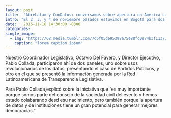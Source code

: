```yaml
---
layout: post
title:  "AbreLatam y ConDatos: conversamos sobre apertura en América Latina"
intro: "El 2, 3, y 4 de noviembre pasados estuvimos en Bogotá para dos de los eventos latinoamericanos que esperamos con más ansias en el año. Se trata de AbreLatam y ConDatos, eventos en los que se reúne la comunidad latinoamericana que trabaja temas de apertura y datos abiertos."
date:   2016-11-16 14:30:00 -0300
categories: 
single_image:
  - img: "https://68.media.tumblr.com/7d5f05d695398a75e88fc0e74b3f1137/tumblr_inline_ogr89dUTvs1uz8ttg_500.png"
    caption: "lorem caption ipsum"
---
```

Nuestro Coordinador Legislativo, Octavio Del Favero, y Director Ejecutivo, Pablo Collada, participaron ahí de dos paneles, uno sobre usos revolucionarios de los datos, presentando el caso de Partidos Públicos, y otro en el que se presentó la información generada por la Red Latinoamericana de Transparencia Legislativa. 

Para Pablo Collada,explicó sobre la iniciativa que “es muy importante porque somos parte del consejo de la sociedad civil del evento y hemos estado colabarando desd esu nacimiento, pero también porque la apertura de datos y de instituciones tiene un gran potencial para generar mejores democracias.”
